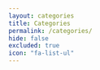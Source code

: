 ```yaml
---
layout: categories
title: Categories
permalink: /categories/
hide: false
excluded: true
icon: "fa-list-ul"
---
```

